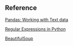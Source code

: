 ## Reference

[Pandas: Working with Text data](https://pandas.pydata.org/pandas-docs/stable/user_guide/text.html)

[Regular Expressions in Python](https://docs.python.org/3/library/re.html)

[BeautifulSoup](https://www.crummy.com/software/BeautifulSoup/bs4/doc/)
